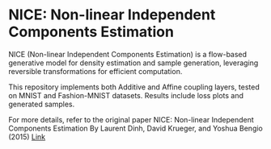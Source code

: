 # NICE: Non-linear Independent Components Estimation

NICE (Non-linear Independent Components Estimation) is a flow-based generative model for density estimation and sample generation, leveraging reversible transformations for efficient computation.

This repository implements both Additive and Affine coupling layers, tested on MNIST and Fashion-MNIST datasets. Results include loss plots and generated samples.

For more details, refer to the original paper NICE: Non-linear Independent Components Estimation By Laurent Dinh, David Krueger, and Yoshua Bengio (2015) [Link](https://arxiv.org/abs/1410.8516)

